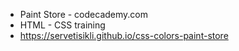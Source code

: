 - Paint Store - codecademy.com
- HTML - CSS training
- https://servetisikli.github.io/css-colors-paint-store
